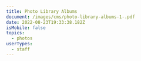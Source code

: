 ```yaml
---
title: Photo Library Albums
document: /images/cms/photo-library-albums-1-.pdf
date: 2022-08-23T19:33:38.182Z
isMobile: false
topics:
  - photos
userTypes:
  - staff
---
```

